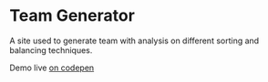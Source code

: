 # Team Generator
A site used to generate team with analysis on different sorting and balancing techniques.

Demo live [on codepen](https://codepen.io/williamstyronejr/pen/VwbdXVm?editors=0010)


